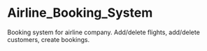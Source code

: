 # Airline_Booking_System
Booking system for airline company. Add/delete flights, add/delete customers, create bookings.
